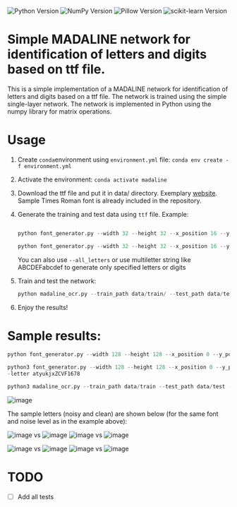 ![Python Version](https://img.shields.io/badge/Python-3.12-blue) ![NumPy Version](https://img.shields.io/badge/NumPy-latest-green) ![Pillow Version](https://img.shields.io/badge/Pillow-latest-orange)
![scikit-learn Version](https://img.shields.io/badge/scikit--learn-latest-yellowgreen)


# Simple MADALINE network for identification of letters and digits based on ttf file.

This is a simple implementation of a MADALINE network for identification of letters and digits based on a ttf file. The network is trained using the simple single-layer network. The network is implemented in Python using the numpy library for matrix operations.

# Usage

1. Create `conda`environment using `environment.yml` file:
   `conda env create -f environment.yml`
2. Activate the environment:
   `conda activate madaline`
3. Download the ttf file and put it in data/ directory. Exemplary [website](https://www.download-free-fonts.com/details/86847/times-roman). Sample Times Roman font is already included in the repository.
3. Generate the training and test data using `ttf` file. Example:
   ```python
   
   python font_generator.py --width 32 --height 32 --x_position 16 --y_position 16 --font_file data/times-ro.ttf --noise_level 0 --output_dir data/train --overwrite --all_letters```

   python font_generator.py --width 32 --height 32 --x_position 16 --y_position 16 --font_file data/times-ro.ttf --noise_level 30 --output_dir data/test_noise_30 --overwrite --all_digits
   ```

   You can also use `--all_letters` or use multiletter string like ABCDEFabcdef to generate only specified letters or digits

4. Train and test the network:
   ```python
   python madaline_ocr.py --train_path data/train/ --test_path data/test_90
   ```
5. Enjoy the results!

# Sample results:

```python
python font_generator.py --width 128 --height 128 --x_position 0 --y_position 0 --font_size 32 --font_file data/times-ro.ttf --noise_level 50 --output_dir data/test --overwrite --letter atyukjxZCVF1678

python3 font_generator.py --width 128 --height 128 --x_position 0 --y_position 0 --font_size 32 --font_file data/times-ro.ttf --noise_level 0 --output_dir data/train --overwrite -
-letter atyukjxZCVF1678

python3 madaline_ocr.py --train_path data/train --test_path data/test --plot_results
```

![image](https://github.com/Rmadeye/madaline_mlp/assets/46814304/fd21322a-4d70-4a61-9229-2df9f8a7c067)

The sample letters (noisy and clean) are shown below (for the same font and noise level as in the example above):

![image](https://github.com/Rmadeye/madaline_mlp/assets/46814304/0cbef62c-db60-4227-923f-e284901e3c22) vs ![image](https://github.com/Rmadeye/madaline_mlp/assets/46814304/7e189882-8433-412f-bdcf-e5231cfb1646)    ![image](https://github.com/Rmadeye/madaline_mlp/assets/46814304/4cc43732-85f6-4bb6-8cc2-4a45cd546bff) vs    ![image](https://github.com/Rmadeye/madaline_mlp/assets/46814304/b4301ba8-f59d-4856-b21b-d0198e16a2e8)

![image](https://github.com/Rmadeye/madaline_mlp/assets/46814304/458482f4-0849-466f-9656-fbd39b5b4ddf) vs ![image](https://github.com/Rmadeye/madaline_mlp/assets/46814304/b18bc72b-3c13-4e23-b6c2-d142b67d8f09)    ![image](https://github.com/Rmadeye/madaline_mlp/assets/46814304/3eae65a3-fa24-444b-b630-cb0d066409af) vs ![image](https://github.com/Rmadeye/madaline_mlp/assets/46814304/40675a7b-2677-4b3a-a21d-8a05b0510bf5)


# TODO
- [ ] Add all tests




   
